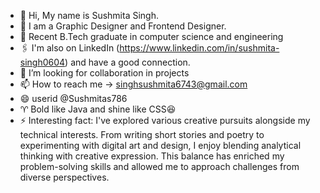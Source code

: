 - 👋 Hi, My name is Sushmita Singh.
- 👀 I am a Graphic Designer and Frontend Designer.
- 🌱 Recent B.Tech graduate in computer science and engineering
- 🖇️ I'm also on LinkedIn (https://www.linkedin.com/in/sushmita-singh0604) and have a good connection.
- 💞️ I’m looking for collaboration in projects
- 📫 How to reach me -> singhsushmita6743@gmail.com
- 😄 userid @Sushmitas786
- ♈ Bold like Java and shine like CSS😆
- ⚡ Interesting fact:  I've explored various creative pursuits alongside my technical interests. From writing short stories and poetry to experimenting with digital art and design, I enjoy blending analytical thinking with creative expression. This balance has enriched my problem-solving skills and allowed me to approach challenges from diverse perspectives.

<!---
Sushmitas786/Sushmitas786 is a ✨ special ✨ repository because its `README.md` (this file) appears on your GitHub profile.
You can click the Preview link to take a look at your changes.
--->

